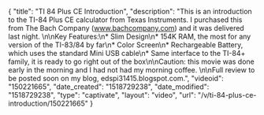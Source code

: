 {
    "title": "TI 84 Plus CE Introduction",
    "description": "This is an introduction to the TI-84 Plus CE calculator from Texas Instruments.  I purchased this from The Bach Company (www.bachcompany.com) and it was delivered last night.  \n\nKey Features:\n* Slim Design\n* 154K RAM, the most for any version of the TI-83\/84 by far\n* Color Screen\n* Rechargeable Battery, which uses the standard Mini USB cable\n* Same interface to the TI-84+ family, it is ready to go right out of the box\n\nCaution: this movie was done early in the morning and I had not had my morning coffee.  \n\nFull review to be posted soon on my blog, edspi31415.blogspot.com.",
    "videoid": "150221665",
    "date_created": "1518729238",
    "date_modified": "1518729238",
    "type": "captivate",
    "layout": "video",
    "url": "\/v\/ti-84-plus-ce-introduction\/150221665"
}
